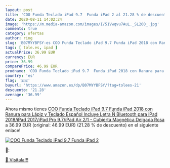 ```yaml
---
layout: post
title: 'COO Funda Teclado iPad 9.7  Funda iPad 2 al 21.28 % de descuento'
date: 2020-08-11 14:02:24
image: 'https://m.media-amazon.com/images/I/51Vwqvu7AuL._SL200_.jpg'
comments: true
category: ofertas
author: ring
slug: 'B07MYYBFSY-es COO Funda Teclado iPad 9.7 Funda iPad 2018 con Ranura para...'
tags: [ tole.es, ipad ]
actualPrice: 36.99 EUR
currency: EUR
price: 36.99
comparePrice: 46.99 EUR
prodname: 'COO Funda Teclado iPad 9.7  Funda iPad 2018 con Ranura para Lápiz y Teclado Español  Incluye Letra Ñ  Bluetooth para iPad 2018/iPad 2017/iPad Pro 9.7/iPad Air 2/1 - Cubierta Magnética Delgada  Rosa '
country: 'es'
flag: '🇪🇸'
buyurl: 'https://www.amazon.es/dp/B07MYYBFSY/?tag=tolees-21'
descuento: '21.28'
average: '36.99'
---
```


Ahora mismo tienes [COO Funda Teclado iPad 9.7  Funda iPad 2018 con Ranura para Lápiz y Teclado Español  Incluye Letra Ñ  Bluetooth para iPad 2018/iPad 2017/iPad Pro 9.7/iPad Air 2/1 - Cubierta Magnética Delgada  Rosa ](https://www.amazon.es/dp/B07MYYBFSY/?tag=tolees-21) a 36.99 EUR (original: 46.99 EUR) (21.28 %  de descuento) en el siguiente enlace!

[![COO Funda Teclado iPad 9.7  Funda iPad 2](https://m.media-amazon.com/images/I/51Vwqvu7AuL._SL200_.jpg)](https://www.amazon.es/dp/B07MYYBFSY/?tag=tolees-21)

🔎:


[🛒 Visítala!!!](https://www.amazon.es/dp/B07MYYBFSY/?tag=tolees-21)

